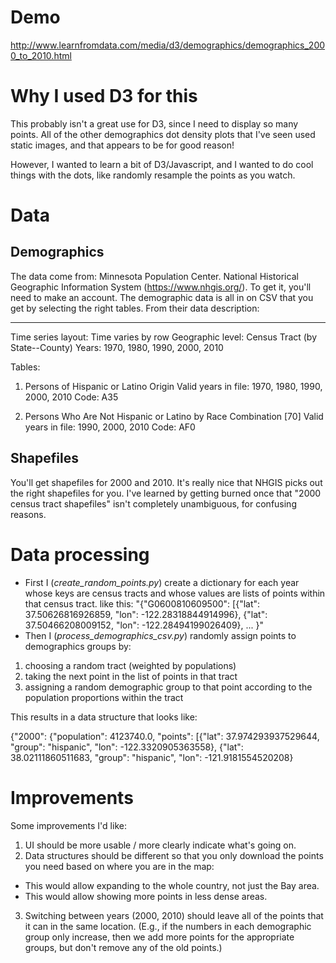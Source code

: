 # Demo

http://www.learnfromdata.com/media/d3/demographics/demographics_2000_to_2010.html

# Why I used D3 for this

This probably isn't a great use for D3, since I need to display so many points. All of the other demographics dot density plots that I've seen used static images, and that appears to be for good reason!

However, I wanted to learn a bit of D3/Javascript, and I wanted to do cool things with the dots, like randomly resample the points as you watch.

# Data

## Demographics

The data come from: Minnesota Population Center. National Historical Geographic Information System (https://www.nhgis.org/). To get it, you'll need to make an account. The demographic data is all in on CSV that you get by selecting the right tables. From their data description:

-------------------------------
Time series layout: Time varies by row
Geographic level:   Census Tract (by State--County)
Years:              1970, 1980, 1990, 2000, 2010
 
Tables:
 
1. Persons of Hispanic or Latino Origin
   Valid years in file: 1970, 1980, 1990, 2000, 2010
   Code: A35
 
2. Persons Who Are Not Hispanic or Latino by Race Combination [70]
   Valid years in file: 1990, 2000, 2010
   Code: AF0


## Shapefiles

You'll get shapefiles for 2000 and 2010. It's really nice that NHGIS picks out the right shapefiles for you. I've learned by getting burned once that "2000 census tract shapefiles" isn't completely unambiguous, for confusing reasons.

# Data processing

* First I (*create_random_points.py*) create a dictionary for each year whose keys are census tracts and whose values are lists of points within that census tract. like this: "{"G0600810609500": [{"lat": 37.50626816926859, "lon": -122.28318844914996}, {"lat": 37.50466208009152, "lon": -122.28494199026409}, ... }"
* Then I (*process_demographics_csv.py*) randomly assign points to demographics groups by:
 1. choosing a random tract (weighted by populations)
 2. taking the next point in the list of points in that tract
 3. assigning a random demographic group to that point according to the population proportions within the tract

This results in a data structure that looks like: 

{"2000": {"population": 4123740.0, "points": [{"lat": 37.974293937529644, "group": "hispanic", "lon": -122.3320905363558}, {"lat": 38.02111860511683, "group": "hispanic", "lon": -121.9181554520208}


# Improvements

Some improvements I'd like:

1. UI should be more usable / more clearly indicate what's going on.
2. Data structures should be different so that you only download the points you need based on where you are in the map:
  * This would allow expanding to the whole country, not just the Bay area.
  * This would allow showing more points in less dense areas.
3. Switching between years (2000, 2010) should leave all of the points that it can in the same location. (E.g., if the numbers in each demographic group only increase, then we add more points for the appropriate groups, but don't remove any of the old points.)
